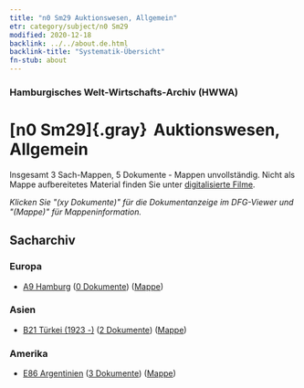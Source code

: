 ```yaml
---
title: "n0 Sm29 Auktionswesen, Allgemein"
etr: category/subject/n0 Sm29
modified: 2020-12-18
backlink: ../../about.de.html
backlink-title: "Systematik-Übersicht"
fn-stub: about
---
```


### Hamburgisches Welt-Wirtschafts-Archiv (HWWA)
# [n0 Sm29]{.gray}&#8201; Auktionswesen, Allgemein&#160; 




Insgesamt 3 Sach-Mappen, 5 Dokumente - Mappen unvollständig.
Nicht als Mappe aufbereitetes Material finden Sie unter [digitalisierte Filme](/film/h1_sh).

_Klicken Sie "(xy Dokumente)" für die Dokumentanzeige im DFG-Viewer und "(Mappe)" für Mappeninformation._

## Sacharchiv




### Europa

- [A9 Hamburg](../../../geo/about.de.html#A9) (<a href="https://dfg-viewer.de/show/?tx_dlf[id]=https://pm20.zbw.eu/mets/sh/1409xx/140905/1458xx/145825/public.mets.de.xml" target="_blank">0 Dokumente</a>) ([Mappe](http://purl.org/pressemappe20/folder/sh/140905,145825))

### Asien

- [B21 Türkei (1923 -)](../../../geo/about.de.html#B21) (<a href="https://dfg-viewer.de/show/?tx_dlf[id]=https://pm20.zbw.eu/mets/sh/1411xx/141111/1458xx/145825/public.mets.de.xml" target="_blank">2 Dokumente</a>) ([Mappe](http://purl.org/pressemappe20/folder/sh/141111,145825))

### Amerika

- [E86 Argentinien](../../../geo/about.de.html#E86) (<a href="https://dfg-viewer.de/show/?tx_dlf[id]=https://pm20.zbw.eu/mets/sh/1416xx/141692/1458xx/145825/public.mets.de.xml" target="_blank">3 Dokumente</a>) ([Mappe](http://purl.org/pressemappe20/folder/sh/141692,145825))


